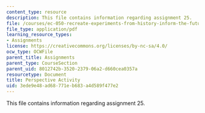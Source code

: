 ```yaml
---
content_type: resource
description: This file contains information regarding assignment 25.
file: /courses/ec-050-recreate-experiments-from-history-inform-the-future-from-the-past-galileo-january-iap-2010/3ede9e48ad68771eb683a4d589f477e2_MITEC_050IAP10_assn25.pdf
file_type: application/pdf
learning_resource_types:
- Assignments
license: https://creativecommons.org/licenses/by-nc-sa/4.0/
ocw_type: OCWFile
parent_title: Assignments
parent_type: CourseSection
parent_uid: 8012742b-3520-2379-06a2-d660cea0357a
resourcetype: Document
title: Perspective Activity
uid: 3ede9e48-ad68-771e-b683-a4d589f477e2
---
```

This file contains information regarding assignment 25.